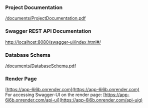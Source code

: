 ### Project Documentation
[/documents/ProjectDocumentation.pdf](/documents/ProjectDocumentation.pdf)

### Swagger REST API Documentation
[http://localhost:8080/swagger-ui/index.html#/](http://localhost:8080/swagger-ui/index.html#/)

### Database Schema
[/documents/DatabaseSchema.pdf](/documents/DatabaseSchema.pdf)

### Render Page
[https://app-6i6b.onrender.com](https://app-6i6b.onrender.com) <br>
For accessing Swagger-UI on the render page: [https://app-6i6b.onrender.com/api-ui](https://app-6i6b.onrender.com/api-uig)
